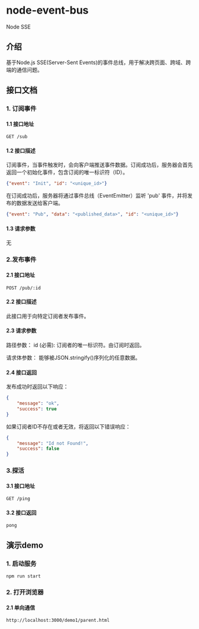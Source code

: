 # node-event-bus
Node SSE

## 介绍
基于Node.js SSE(Server-Sent Events)的事件总线，用于解决跨页面、跨域、跨端的通信问题。

## 接口文档

### 1. 订阅事件

#### 1.1 接口地址
```
GET /sub
```

#### 1.2 接口描述

订阅事件，当事件触发时，会向客户端推送事件数据。订阅成功后，服务器会首先返回一个初始化事件，包含订阅的唯一标识符（ID）。

```json
{"event": "Init", "id": "<unique_id>"}
```

在订阅成功后，服务器将通过事件总线（EventEmitter）监听 'pub' 事件，并将发布的数据发送给客户端。

```json
{"event": "Pub", "data": "<published_data>", "id": "<unique_id>"}
```

#### 1.3 请求参数
无

### 2.发布事件

#### 2.1 接口地址
```
POST /pub/:id
```

#### 2.2 接口描述
此接口用于向特定订阅者发布事件。

#### 2.3 请求参数

路径参数：
id (必需): 订阅者的唯一标识符。由订阅时返回。

请求体参数：
能够被JSON.stringify()序列化的任意数据。

#### 2.4 接口返回
发布成功时返回以下响应：
```json
{
    "message": "ok",
    "success": true
}

```
如果订阅者ID不存在或者无效，将返回以下错误响应：

```json
{
    "message": "Id not Found!",
    "success": false
}
```

### 3.探活
#### 3.1 接口地址

```
GET /ping
```
#### 3.2 接口返回
```text
pong
```

## 演示demo

### 1. 启动服务
```
npm run start
```

### 2. 打开浏览器

#### 2.1 单向通信
```
http://localhost:3000/demo1/parent.html
```